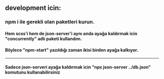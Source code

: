 ## development icin:
### npm i ile gerekli olan paketleri kurun.
#### Hem scss'i hem de json-server'i aynı anda ayağa kaldırmak icin "concurrently" adlı paketi kullandım.
#### Böylece "npm-start" yazıldığı zaman ikisi birden ayağa kalkıyor.

<hr>

#### Sadece json-serveri ayağa kaldırmak icin "npx json-server ../db.json" komutunu kullanabilirsiniz